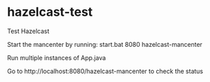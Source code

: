 # hazelcast-test
Test Hazelcast

Start the mancenter by running: start.bat 8080 hazelcast-mancenter

Run multiple instances of App.java

Go to http://localhost:8080/hazelcast-mancenter to check the status

